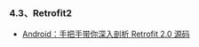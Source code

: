 ### 4.3、Retrofit2
- [Android：手把手带你深入剖析 Retrofit 2.0 源码](http://blog.csdn.net/carson_ho/article/details/73732115)

